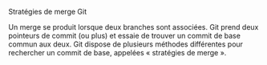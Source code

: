 Stratégies de merge Git

Un merge se produit lorsque deux branches sont associées. Git prend deux pointeurs de commit (ou plus) et essaie de trouver un commit de base commun aux deux.
Git dispose de plusieurs méthodes différentes pour rechercher un commit de base, appelées « stratégies de merge ».